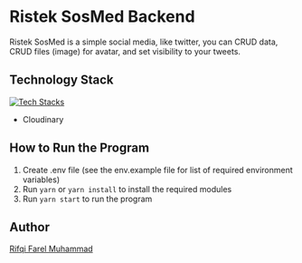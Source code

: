 # Ristek SosMed Backend
Ristek SosMed is a simple social media, like twitter, you can CRUD data, CRUD files (image) for avatar, and set visibility to your tweets.

## Technology Stack
[![Tech Stacks](https://skillicons.dev/icons?i=nestjs,ts,prisma,postgres)](https://skillicons.dev)
- Cloudinary

## How to Run the Program
1. Create .env file (see the env.example file for list of required environment variables)
2. Run ```yarn``` or ```yarn install``` to install the required modules
3. Run ```yarn start``` to run the program

## Author
[Rifqi Farel Muhammad](https://github.com/rifqifarelmuhammad)